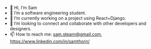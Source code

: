 - 👋 Hi, I’m Sam
- 👀 I’m a software engineering student.
- 🌱 I’m currently working on a project using React+Django.
- 💞️ I’m looking to connect and collaborate with other developers and designers.
- 📫 How to reach me: sam.stearn@gmail.com, https://www.linkedin.com/in/samthorn/

<!---
ssthorn/ssthorn is a ✨ special ✨ repository because its `README.md` (this file) appears on your GitHub profile.
You can click the Preview link to take a look at your changes.
--->
